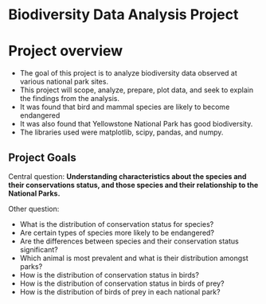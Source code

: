 # Biodiversity Data Analysis Project

# Project overview
* The goal of this project is to analyze biodiversity data observed at various national park sites.
* This project will scope, analyze, prepare, plot data, and seek to explain the findings from the analysis.
* It was found that bird and mammal species are likely to become endangered
* It was also found that Yellowstone National Park has good biodiversity.
* The libraries used were matplotlib, scipy, pandas, and numpy.

## Project Goals
Central question:
**Understanding characteristics about the species and their conservations status, and those species and their relationship to the National Parks.**

Other question:
* What is the distribution of conservation status for species?
* Are certain types of species more likely to be endangered?
* Are the differences between species and their conservation status significant?
* Which animal is most prevalent and what is their distribution amongst parks?
* How is the distribution of conservation status in birds?
* How is the distribution of conservation status in birds of prey?
* How is the distribution of birds of prey in each national park?
